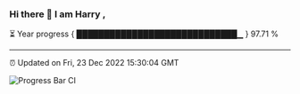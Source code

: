 ### Hi there 👋 I am Harry , 

⏳ Year progress { █████████████████████████████▁ } 97.71 %

---

⏰ Updated on Fri, 23 Dec 2022 15:30:04 GMT

![Progress Bar CI](https://github.com/duykhang68/duykhang68/workflows/Progress%20Bar%20CI/badge.svg)
